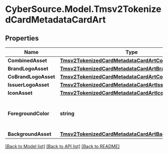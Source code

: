 # CyberSource.Model.Tmsv2TokenizedCardMetadataCardArt
## Properties

Name | Type | Description | Notes
------------ | ------------- | ------------- | -------------
**CombinedAsset** | [**Tmsv2TokenizedCardMetadataCardArtCombinedAsset**](Tmsv2TokenizedCardMetadataCardArtCombinedAsset.md) |  | [optional] 
**BrandLogoAsset** | [**Tmsv2TokenizedCardMetadataCardArtBrandLogoAsset**](Tmsv2TokenizedCardMetadataCardArtBrandLogoAsset.md) |  | [optional] 
**CoBrandLogoAsset** | [**Tmsv2TokenizedCardMetadataCardArtCoBrandLogoAsset**](Tmsv2TokenizedCardMetadataCardArtCoBrandLogoAsset.md) |  | [optional] 
**IssuerLogoAsset** | [**Tmsv2TokenizedCardMetadataCardArtIssuerLogoAsset**](Tmsv2TokenizedCardMetadataCardArtIssuerLogoAsset.md) |  | [optional] 
**IconAsset** | [**Tmsv2TokenizedCardMetadataCardArtIconAsset**](Tmsv2TokenizedCardMetadataCardArtIconAsset.md) |  | [optional] 
**ForegroundColor** | **string** | The foreground color of the brand logo asset.  | [optional] 
**BackgroundAsset** | [**Tmsv2TokenizedCardMetadataCardArtBackgroundAsset**](Tmsv2TokenizedCardMetadataCardArtBackgroundAsset.md) |  | [optional] 

[[Back to Model list]](../README.md#documentation-for-models) [[Back to API list]](../README.md#documentation-for-api-endpoints) [[Back to README]](../README.md)

